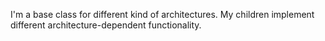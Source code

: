 I'm a base class for different kind of architectures. 
My children implement different architecture-dependent functionality.